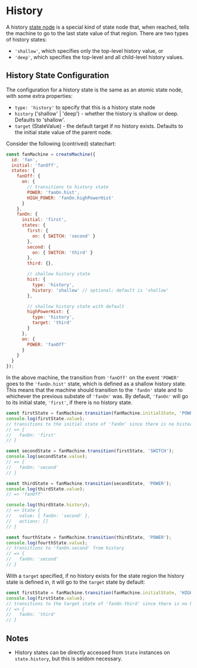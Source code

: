 # History

A history [state node](./statenodes.md) is a special kind of state node that, when reached, tells the machine to go to the last state value of that region. There are two types of history states:

- `'shallow'`, which specifies only the top-level history value, or
- `'deep'`, which specifies the top-level and all child-level history values.

## History State Configuration

The configuration for a history state is the same as an atomic state node, with some extra properties:

- `type: 'history'` to specify that this is a history state node
- `history` ('shallow' | 'deep') - whether the history is shallow or deep. Defaults to 'shallow'.
- `target` (StateValue) - the default target if no history exists. Defaults to the initial state value of the parent node.

Consider the following (contrived) statechart:

```js
const fanMachine = createMachine({
  id: 'fan',
  initial: 'fanOff',
  states: {
    fanOff: {
      on: {
        // transitions to history state
        POWER: 'fanOn.hist',
        HIGH_POWER: 'fanOn.highPowerHist'
      }
    },
    fanOn: {
      initial: 'first',
      states: {
        first: {
          on: { SWITCH: 'second' }
        },
        second: {
          on: { SWITCH: 'third' }
        },
        third: {},

        // shallow history state
        hist: {
          type: 'history',
          history: 'shallow' // optional; default is 'shallow'
        },

        // shallow history state with default
        highPowerHist: {
          type: 'history',
          target: 'third'
        }
      },
      on: {
        POWER: 'fanOff'
      }
    }
  }
});
```

In the above machine, the transition from `'fanOff'` on the event `'POWER'` goes to the `'fanOn.hist'` state, which is defined as a shallow history state. This means that the machine should transition to the `'fanOn'` state and to whichever the previous substate of `'fanOn'` was. By default, `'fanOn'` will go to its initial state, `'first'`, if there is no history state.

```js
const firstState = fanMachine.transition(fanMachine.initialState, 'POWER');
console.log(firstState.value);
// transitions to the initial state of 'fanOn' since there is no history
// => {
//   fanOn: 'first'
// }

const secondState = fanMachine.transition(firstState, 'SWITCH');
console.log(secondState.value);
// => {
//   fanOn: 'second'
// }

const thirdState = fanMachine.transition(secondState, 'POWER');
console.log(thirdState.value);
// => 'fanOff'

console.log(thirdState.history);
// => State {
//   value: { fanOn: 'second' },
//   actions: []
// }

const fourthState = fanMachine.transition(thirdState, 'POWER');
console.log(fourthState.value);
// transitions to 'fanOn.second' from history
// => {
//   fanOn: 'second'
// }
```

With a `target` specified, if no history exists for the state region the history state is defined in, it will go to the `target` state by default:

```js
const firstState = fanMachine.transition(fanMachine.initialState, 'HIGH_POWER');
console.log(firstState.value);
// transitions to the target state of 'fanOn.third' since there is no history
// => {
//   fanOn: 'third'
// }
```

## Notes

- History states can be directly accessed from `State` instances on `state.history`, but this is seldom necessary.
